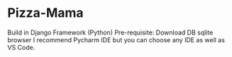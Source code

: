 # Pizza-Mama
Build in Django Framework (Python)
Pre-requisite: Download DB sqlite browser 
I recommend Pycharm IDE but you can choose any IDE as well as VS Code.
